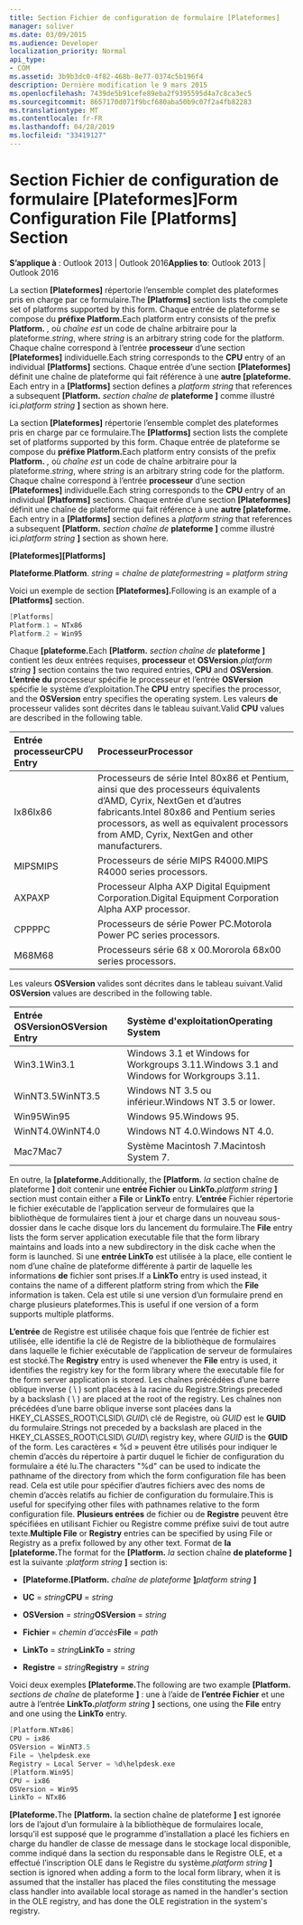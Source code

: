 ```yaml
---
title: Section Fichier de configuration de formulaire [Plateformes]
manager: soliver
ms.date: 03/09/2015
ms.audience: Developer
localization_priority: Normal
api_type:
- COM
ms.assetid: 3b9b3dc0-4f82-468b-8e77-0374c5b196f4
description: Dernière modification le 9 mars 2015
ms.openlocfilehash: 7439de5b91cefe89eba2f9395595d4a7c8ca3ec5
ms.sourcegitcommit: 8657170d071f9bcf680aba50b9c07f2a4fb82283
ms.translationtype: MT
ms.contentlocale: fr-FR
ms.lasthandoff: 04/28/2019
ms.locfileid: "33419127"
---
```

# <a name="form-configuration-file-platforms-section"></a><span data-ttu-id="f5494-103">Section Fichier de configuration de formulaire [Plateformes]</span><span class="sxs-lookup"><span data-stu-id="f5494-103">Form Configuration File [Platforms] Section</span></span>

<span data-ttu-id="f5494-104">**S’applique à** : Outlook 2013 | Outlook 2016</span><span class="sxs-lookup"><span data-stu-id="f5494-104">**Applies to**: Outlook 2013 | Outlook 2016</span></span> 
  
<span data-ttu-id="f5494-105">La section **[Plateformes]** répertorie l’ensemble complet des plateformes pris en charge par ce formulaire.</span><span class="sxs-lookup"><span data-stu-id="f5494-105">The **[Platforms]** section lists the complete set of platforms supported by this form.</span></span> <span data-ttu-id="f5494-106">Chaque entrée de plateforme se compose du **préfixe Platform.**</span><span class="sxs-lookup"><span data-stu-id="f5494-106">Each platform entry consists of the prefix **Platform.**</span></span> <span data-ttu-id="f5494-107">_,_ où  _chaîne est_ un code de chaîne arbitraire pour la plateforme.</span><span class="sxs-lookup"><span data-stu-id="f5494-107">_string_, where  _string_ is an arbitrary string code for the platform.</span></span> <span data-ttu-id="f5494-108">Chaque chaîne correspond à l’entrée **processeur** d’une section **[Plateformes]** individuelle.</span><span class="sxs-lookup"><span data-stu-id="f5494-108">Each string corresponds to the **CPU** entry of an individual **[Platforms]** sections.</span></span> <span data-ttu-id="f5494-109">Chaque entrée d’une section **[Plateformes]** définit une chaîne de plateforme qui fait référence à une **autre [plateforme.** </span><span class="sxs-lookup"><span data-stu-id="f5494-109">Each entry in a **[Platforms]** section defines a  _platform string_ that references a subsequent **[Platform.**</span></span> <span data-ttu-id="f5494-110">_section chaîne de_ **plateforme ]** comme illustré ici.</span><span class="sxs-lookup"><span data-stu-id="f5494-110">_platform string_ **]** section as shown here.</span></span> 
  
<span data-ttu-id="f5494-111">La section **[Plateformes]** répertorie l’ensemble complet des plateformes pris en charge par ce formulaire.</span><span class="sxs-lookup"><span data-stu-id="f5494-111">The **[Platforms]** section lists the complete set of platforms supported by this form.</span></span> <span data-ttu-id="f5494-112">Chaque entrée de plateforme se compose du **préfixe Platform.**</span><span class="sxs-lookup"><span data-stu-id="f5494-112">Each platform entry consists of the prefix **Platform.**</span></span> <span data-ttu-id="f5494-113">_,_ où  _chaîne est_ un code de chaîne arbitraire pour la plateforme.</span><span class="sxs-lookup"><span data-stu-id="f5494-113">_string_, where  _string_ is an arbitrary string code for the platform.</span></span> <span data-ttu-id="f5494-114">Chaque chaîne correspond à l’entrée **processeur** d’une section **[Plateformes]** individuelle.</span><span class="sxs-lookup"><span data-stu-id="f5494-114">Each string corresponds to the **CPU** entry of an individual **[Platforms]** sections.</span></span> <span data-ttu-id="f5494-115">Chaque entrée d’une section **[Plateformes]** définit une chaîne de plateforme qui fait référence à une **autre [plateforme.** </span><span class="sxs-lookup"><span data-stu-id="f5494-115">Each entry in a **[Platforms]** section defines a  _platform string_ that references a subsequent **[Platform.**</span></span> <span data-ttu-id="f5494-116">_section chaîne de_ **plateforme ]** comme illustré ici.</span><span class="sxs-lookup"><span data-stu-id="f5494-116">_platform string_ **]** section as shown here.</span></span> 
  
<span data-ttu-id="f5494-117">**[Plateformes]**</span><span class="sxs-lookup"><span data-stu-id="f5494-117">**[Platforms]**</span></span>
  
<span data-ttu-id="f5494-118">**Plateforme**.</span><span class="sxs-lookup"><span data-stu-id="f5494-118">**Platform**.</span></span> <span data-ttu-id="f5494-119">_string_  =   _chaîne de plateforme_</span><span class="sxs-lookup"><span data-stu-id="f5494-119">_string_ =  _platform string_</span></span>
  
<span data-ttu-id="f5494-120">Voici un exemple de section **[Plateformes].**</span><span class="sxs-lookup"><span data-stu-id="f5494-120">Following is an example of a **[Platforms]** section.</span></span> 
  
```cpp
[Platforms]
Platform.1 = NTx86
Platform.2 = Win95

```

<span data-ttu-id="f5494-121">Chaque **[plateforme.**</span><span class="sxs-lookup"><span data-stu-id="f5494-121">Each **[Platform.**</span></span> <span data-ttu-id="f5494-122">_section chaîne de_ **plateforme ]** contient les deux entrées requises, **processeur** et **OSVersion**.</span><span class="sxs-lookup"><span data-stu-id="f5494-122">_platform string_ **]** section contains the two required entries, **CPU** and **OSVersion**.</span></span> <span data-ttu-id="f5494-123">**L’entrée du** processeur spécifie le processeur et l’entrée **OSVersion** spécifie le système d’exploitation.</span><span class="sxs-lookup"><span data-stu-id="f5494-123">The **CPU** entry specifies the processor, and the **OSVersion** entry specifies the operating system.</span></span> <span data-ttu-id="f5494-124">Les valeurs **de** processeur valides sont décrites dans le tableau suivant.</span><span class="sxs-lookup"><span data-stu-id="f5494-124">Valid **CPU** values are described in the following table.</span></span> 
  
|<span data-ttu-id="f5494-125">**Entrée processeur**</span><span class="sxs-lookup"><span data-stu-id="f5494-125">**CPU Entry**</span></span>|<span data-ttu-id="f5494-126">**Processeur**</span><span class="sxs-lookup"><span data-stu-id="f5494-126">**Processor**</span></span>|
|:-----|:-----|
|<span data-ttu-id="f5494-127">Ix86</span><span class="sxs-lookup"><span data-stu-id="f5494-127">Ix86</span></span>  <br/> |<span data-ttu-id="f5494-128">Processeurs de série Intel 80x86 et Pentium, ainsi que des processeurs équivalents d’AMD, Cyrix, NextGen et d’autres fabricants.</span><span class="sxs-lookup"><span data-stu-id="f5494-128">Intel 80x86 and Pentium series processors, as well as equivalent processors from AMD, Cyrix, NextGen and other manufacturers.</span></span>  <br/> |
|<span data-ttu-id="f5494-129">MIPS</span><span class="sxs-lookup"><span data-stu-id="f5494-129">MIPS</span></span>  <br/> |<span data-ttu-id="f5494-130">Processeurs de série MIPS R4000.</span><span class="sxs-lookup"><span data-stu-id="f5494-130">MIPS R4000 series processors.</span></span>  <br/> |
|<span data-ttu-id="f5494-131">AXP</span><span class="sxs-lookup"><span data-stu-id="f5494-131">AXP</span></span>  <br/> |<span data-ttu-id="f5494-132">Processeur Alpha AXP Digital Equipment Corporation.</span><span class="sxs-lookup"><span data-stu-id="f5494-132">Digital Equipment Corporation Alpha AXP processor.</span></span>  <br/> |
|<span data-ttu-id="f5494-133">CPP</span><span class="sxs-lookup"><span data-stu-id="f5494-133">PPC</span></span>  <br/> |<span data-ttu-id="f5494-134">Processeurs de série Power PC.</span><span class="sxs-lookup"><span data-stu-id="f5494-134">Motorola Power PC series processors.</span></span>  <br/> |
|<span data-ttu-id="f5494-135">M68</span><span class="sxs-lookup"><span data-stu-id="f5494-135">M68</span></span>  <br/> |<span data-ttu-id="f5494-136">Processeurs série 68 x 00.</span><span class="sxs-lookup"><span data-stu-id="f5494-136">Mororola 68x00 series processors.</span></span>  <br/> |
   
<span data-ttu-id="f5494-137">Les valeurs **OSVersion** valides sont décrites dans le tableau suivant.</span><span class="sxs-lookup"><span data-stu-id="f5494-137">Valid **OSVersion** values are described in the following table.</span></span> 
  
|<span data-ttu-id="f5494-138">**Entrée OSVersion**</span><span class="sxs-lookup"><span data-stu-id="f5494-138">**OSVersion Entry**</span></span>|<span data-ttu-id="f5494-139">**Système d'exploitation**</span><span class="sxs-lookup"><span data-stu-id="f5494-139">**Operating System**</span></span>|
|:-----|:-----|
|<span data-ttu-id="f5494-140">Win3.1</span><span class="sxs-lookup"><span data-stu-id="f5494-140">Win3.1</span></span>  <br/> |<span data-ttu-id="f5494-141">Windows 3.1 et Windows for Workgroups 3.11.</span><span class="sxs-lookup"><span data-stu-id="f5494-141">Windows 3.1 and Windows for Workgroups 3.11.</span></span>  <br/> |
|<span data-ttu-id="f5494-142">WinNT3.5</span><span class="sxs-lookup"><span data-stu-id="f5494-142">WinNT3.5</span></span>  <br/> |<span data-ttu-id="f5494-143">Windows NT 3.5 ou inférieur.</span><span class="sxs-lookup"><span data-stu-id="f5494-143">Windows NT 3.5 or lower.</span></span>  <br/> |
|<span data-ttu-id="f5494-144">Win95</span><span class="sxs-lookup"><span data-stu-id="f5494-144">Win95</span></span>  <br/> |<span data-ttu-id="f5494-145">Windows 95.</span><span class="sxs-lookup"><span data-stu-id="f5494-145">Windows 95.</span></span>  <br/> |
|<span data-ttu-id="f5494-146">WinNT4.0</span><span class="sxs-lookup"><span data-stu-id="f5494-146">WinNT4.0</span></span>  <br/> |<span data-ttu-id="f5494-147">Windows NT 4.0.</span><span class="sxs-lookup"><span data-stu-id="f5494-147">Windows NT 4.0.</span></span>  <br/> |
|<span data-ttu-id="f5494-148">Mac7</span><span class="sxs-lookup"><span data-stu-id="f5494-148">Mac7</span></span>  <br/> |<span data-ttu-id="f5494-149">Système Macintosh 7.</span><span class="sxs-lookup"><span data-stu-id="f5494-149">Macintosh System 7.</span></span>  <br/> |
   
<span data-ttu-id="f5494-150">En outre, la **[plateforme.**</span><span class="sxs-lookup"><span data-stu-id="f5494-150">Additionally, the **[Platform.**</span></span> <span data-ttu-id="f5494-151">_la_ section chaîne de plateforme **]** doit contenir une **entrée Fichier** ou **LinkTo.**</span><span class="sxs-lookup"><span data-stu-id="f5494-151">_platform string_ **]** section must contain either a **File** or **LinkTo** entry.</span></span> <span data-ttu-id="f5494-152">**L’entrée** Fichier répertorie le fichier exécutable de l’application serveur de formulaires que la bibliothèque de formulaires tient à jour et charge dans un nouveau sous-dossier dans le cache disque lors du lancement du formulaire.</span><span class="sxs-lookup"><span data-stu-id="f5494-152">The **File** entry lists the form server application executable file that the form library maintains and loads into a new subdirectory in the disk cache when the form is launched.</span></span> <span data-ttu-id="f5494-153">Si une **entrée LinkTo** est utilisée à la place, elle contient le nom d’une chaîne de plateforme différente à partir de laquelle les informations **de** fichier sont prises.</span><span class="sxs-lookup"><span data-stu-id="f5494-153">If a **LinkTo** entry is used instead, it contains the name of a different platform string from which the **File** information is taken.</span></span> <span data-ttu-id="f5494-154">Cela est utile si une version d’un formulaire prend en charge plusieurs plateformes.</span><span class="sxs-lookup"><span data-stu-id="f5494-154">This is useful if one version of a form supports multiple platforms.</span></span> 
  
<span data-ttu-id="f5494-155">**L’entrée** de Registre  est utilisée chaque fois que l’entrée de fichier est utilisée, elle identifie la clé de Registre de la bibliothèque de formulaires dans laquelle le fichier exécutable de l’application de serveur de formulaires est stocké.</span><span class="sxs-lookup"><span data-stu-id="f5494-155">The **Registry** entry is used whenever the **File** entry is used, it identifies the registry key for the form library where the executable file for the form server application is stored.</span></span> <span data-ttu-id="f5494-156">Les chaînes précédées d’une barre oblique inverse ( \ ) sont placées à la racine du Registre.</span><span class="sxs-lookup"><span data-stu-id="f5494-156">Strings preceded by a backslash ( \ ) are placed at the root of the registry.</span></span> <span data-ttu-id="f5494-157">Les chaînes non précédées d’une barre oblique inverse sont placées dans la HKEY_CLASSES_ROOT\CLSID\  _GUID_\ clé de Registre, où  _GUID_ est le **GUID** du formulaire.</span><span class="sxs-lookup"><span data-stu-id="f5494-157">Strings not preceded by a backslash are placed in the HKEY_CLASSES_ROOT\CLSID\  _GUID_\ registry key, where  _GUID_ is the **GUID** of the form.</span></span> <span data-ttu-id="f5494-158">Les caractères « %d » peuvent être utilisés pour indiquer le chemin d’accès du répertoire à partir duquel le fichier de configuration du formulaire a été lu.</span><span class="sxs-lookup"><span data-stu-id="f5494-158">The characters "%d" can be used to indicate the pathname of the directory from which the form configuration file has been read.</span></span> <span data-ttu-id="f5494-159">Cela est utile pour spécifier d’autres fichiers avec des noms de chemin d’accès relatifs au fichier de configuration du formulaire.</span><span class="sxs-lookup"><span data-stu-id="f5494-159">This is useful for specifying other files with pathnames relative to the form configuration file.</span></span> <span data-ttu-id="f5494-160">**Plusieurs entrées** de fichier ou de **Registre** peuvent être spécifiées en utilisant Fichier ou Registre comme préfixe suivi de tout autre texte.</span><span class="sxs-lookup"><span data-stu-id="f5494-160">**Multiple File** or **Registry** entries can be specified by using File or Registry as a prefix followed by any other text.</span></span> <span data-ttu-id="f5494-161">Format de **la [plateforme.**</span><span class="sxs-lookup"><span data-stu-id="f5494-161">The format for the **[Platform.**</span></span> <span data-ttu-id="f5494-162">_la_ section chaîne **de plateforme ]** est la suivante :</span><span class="sxs-lookup"><span data-stu-id="f5494-162">_platform string_ **]** section is:</span></span> 
  
- <span data-ttu-id="f5494-163">**[Plateforme.**</span><span class="sxs-lookup"><span data-stu-id="f5494-163">**[Platform.**</span></span> <span data-ttu-id="f5494-164">_chaîne de plateforme_ **]**</span><span class="sxs-lookup"><span data-stu-id="f5494-164">_platform string_ **]**</span></span>
    
- <span data-ttu-id="f5494-165">**UC**  =   _string_</span><span class="sxs-lookup"><span data-stu-id="f5494-165">**CPU** =  _string_</span></span>
    
- <span data-ttu-id="f5494-166">**OSVersion**  =   _string_</span><span class="sxs-lookup"><span data-stu-id="f5494-166">**OSVersion** =  _string_</span></span>
    
- <span data-ttu-id="f5494-167">**Fichier**  =   _chemin d’accès_</span><span class="sxs-lookup"><span data-stu-id="f5494-167">**File** =  _path_</span></span>
    
- <span data-ttu-id="f5494-168">**LinkTo**  =   _string_</span><span class="sxs-lookup"><span data-stu-id="f5494-168">**LinkTo** =  _string_</span></span>
    
- <span data-ttu-id="f5494-169">**Registre**  =   _string_</span><span class="sxs-lookup"><span data-stu-id="f5494-169">**Registry** =  _string_</span></span>
  
<span data-ttu-id="f5494-170">Voici deux exemples **[Plateforme.**</span><span class="sxs-lookup"><span data-stu-id="f5494-170">The following are two example **[Platform.**</span></span> <span data-ttu-id="f5494-171">_sections de chaîne_ de plateforme **]** : une à l’aide de **l’entrée Fichier** et une autre à l’entrée **LinkTo.**</span><span class="sxs-lookup"><span data-stu-id="f5494-171">_platform string_ **]** sections, one using the **File** entry and one using the **LinkTo** entry.</span></span> 
  
```cpp
[Platform.NTx86]
CPU = ix86
OSVersion = WinNT3.5
File = \helpdesk.exe
Registry = Local Server = %d\helpdesk.exe
[Platform.Win95]
CPU = ix86
OSVersion = Win95
LinkTo = NTx86

```

<span data-ttu-id="f5494-172">**[Plateforme.**</span><span class="sxs-lookup"><span data-stu-id="f5494-172">The **[Platform.**</span></span> <span data-ttu-id="f5494-173"> la section chaîne de plateforme **]** est ignorée lors de l’ajout d’un formulaire à la bibliothèque de formulaires locale, lorsqu’il est supposé que le programme d’installation a placé les fichiers en charge du handler de classe de message dans le stockage local disponible, comme indiqué dans la section du responsable dans le Registre OLE, et a effectué l’inscription OLE dans le Registre du système.</span><span class="sxs-lookup"><span data-stu-id="f5494-173">_platform string_ **]** section is ignored when adding a form to the local form library, when it is assumed that the installer has placed the files constituting the message class handler into available local storage as named in the handler's section in the OLE registry, and has done the OLE registration in the system's registry.</span></span> 
  

